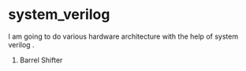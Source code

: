 # system_verilog
I am going to do various hardware architecture with the help of system verilog .
1. Barrel Shifter 
